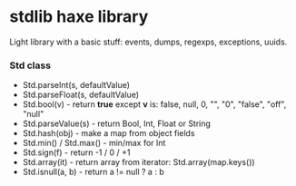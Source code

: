 # stdlib haxe library #

Light library with a basic stuff: events, dumps, regexps, exceptions, uuids.

### Std class ###

* Std.parseInt(s, defaultValue)
* Std.parseFloat(s, defaultValue)
* Std.bool(v) - return **true** except **v** is: false, null, 0, "", "0", "false", "off", "null"
* Std.parseValue(s) - return Bool, Int, Float or String
* Std.hash(obj) - make a map from object fields
* Std.min() / Std.max() - min/max for Int
* Std.sign(f) - return -1 / 0 / +1
* Std.array(it) - return array from iterator: Std.array(map.keys())
* Std.isnull(a, b) - return a != null ? a : b

